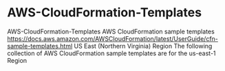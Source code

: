 # AWS-CloudFormation-Templates
AWS-CloudFormation-Templates
AWS CloudFormation sample templates
https://docs.aws.amazon.com/AWSCloudFormation/latest/UserGuide/cfn-sample-templates.html
US East (Northern Virginia) Region
The following collection of AWS CloudFormation sample templates are for the us-east-1 Region
